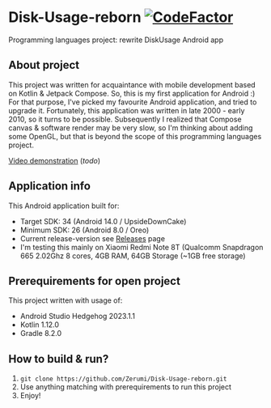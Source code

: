# Disk-Usage-reborn [![CodeFactor](https://www.codefactor.io/repository/github/zerumi/disk-usage-reborn/badge)](https://www.codefactor.io/repository/github/zerumi/disk-usage-reborn)
Programming languages project: rewrite DiskUsage Android app

## About project
This project was written for acquaintance with mobile development based on Kotlin & Jetpack Compose. So, this is my first application for Android :)   
For that purpose, I've picked my favourite Android application, and tried to upgrade it. Fortunately, this application was written in late 2000 - early 2010, so it turns to be possible. Subsequently I realized that Compose canvas & software render may be very slow, so I'm thinking about adding some OpenGL, but that is beyond the scope of this programming languages project.

<ins>Video demonstration</ins> (*todo*)

## Application info
This Android application built for:
- Target SDK: 34 (Android 14.0 / UpsideDownCake)
- Minimum SDK: 26 (Android 8.0 / Oreo)
- Current release-version see [Releases](https://github.com/Zerumi/Disk-Usage-reborn/releases) page
- I'm testing this mainly on Xiaomi Redmi Note 8T (Qualcomm Snapdragon 665 2.02Ghz 8 cores, 4GB RAM, 64GB Storage (~1GB free storage)

## Prerequirements for open project
This project written with usage of:
- Android Studio Hedgehog 2023.1.1
- Kotlin 1.12.0
- Gradle 8.2.0

## How to build & run?
1. `git clone https://github.com/Zerumi/Disk-Usage-reborn.git`
2. Use anything matching with prerequirements to run this project
3. Enjoy!
